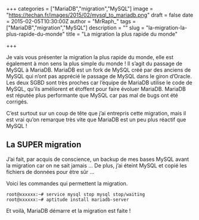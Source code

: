 +++
categories = ["MariaDB","migration","MySQL"]
image = "https://techan.fr/images/2015/02/mysql_to_mariadb.png"
draft = false
date = 2015-02-05T10:30:00Z
author = "MrRaph_"
tags = ["MariaDB","migration","MySQL"]
description = ""
slug = "la-migration-la-plus-rapide-du-monde"
title = "La migration la plus rapide du monde"

+++


Je vais vous présenter la migration la plus rapide du monde, elle est également à mon sens la plus simple du monde ! Il s’agit du passage de MySQL à MariaDB. MariaDB est un fork de MySQL créé par des anciens de MySQL qui n’ont pas apprécié le passage de MySQL dans le giron d’Oracle. Les deux SGBD sont très proches car l’équipe de MariaDB utilise le code de MySQL, qu’ils améliorent et étoffent pour faire évoluer MariaDB. MariaDB est réputée plus performante que MySQL car pas mal de bugs ont été corrigés.

C’est surtout sur un coup de tête que j’ai entrepris cette migration, mais il est vrai qu’on remarque très vite que MariaDB est un peu plus réactif que MySQL !


## La SUPER migration

J’ai fait, par acquis de conscience, un backup de mes bases MySQL avant la migration car on ne sait jamais … De plus, j’ai éteint MySQL et copié les fichiers de données pour être sûr …

Voici les commandes qui permettent la migration.

    root@xxxxxx:~# service mysql stop mysql stop/waiting
    root@xxxxxx:~# aptitude install mariadb-server

Et voilà, MariaDB démarre et la migration est faite !
